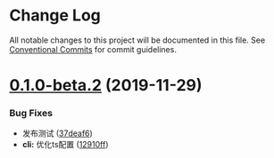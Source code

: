 # Change Log

All notable changes to this project will be documented in this file.
See [Conventional Commits](https://conventionalcommits.org) for commit guidelines.

# [0.1.0-beta.2](https://github.com/tutuxxx/public-project-best-practices/compare/v0.1.0-beta.1...v0.1.0-beta.2) (2019-11-29)


### Bug Fixes

* 发布测试 ([37deaf6](https://github.com/tutuxxx/public-project-best-practices/commit/37deaf68b2d5181aed80cfa8941cca0954783937))
* **cli:** 优化ts配置 ([12910ff](https://github.com/tutuxxx/public-project-best-practices/commit/12910ffe9ebacdce1397489e542451d576061365))
